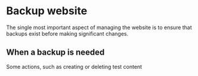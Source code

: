 # Backup website

The single most important aspect of managing the website is to ensure that backups exist before making significant changes.

## When a backup is needed

Some actions, such as creating or deleting test content

